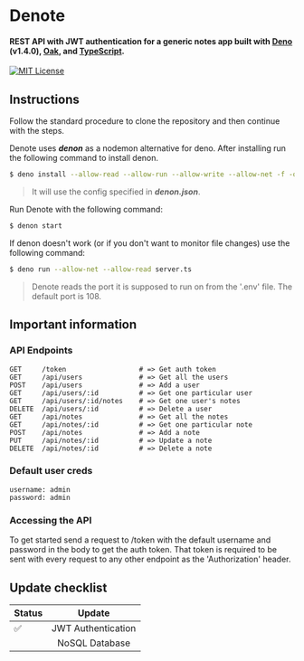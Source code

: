 # Denote

<h4>REST API with JWT authentication for a generic notes app built with <a href="https://deno.land/">Deno</a> (v1.4.0), <a href="https://github.com/oakserver/oak">Oak</a>, and <a href="https://www.typescriptlang.org/">TypeScript</a>.</h4>

<a href="https://github.com/shashwatah/denote/blob/main/LICENSE"><img alt="MIT License" src="https://img.shields.io/badge/license-MIT-green"></a>

## Instructions

Follow the standard procedure to clone the repository and then continue with the steps.

Denote uses ***denon*** as a nodemon alternative for deno. After installing run the following command to install denon. 

```bash
$ deno install --allow-read --allow-run --allow-write --allow-net -f -q --unstable https://deno.land/x/denon@2.4.0/denon.ts
```

> It will use the config specified in ***denon.json***.

Run Denote with the following command:

```bash
$ denon start
```

If denon doesn't work (or if you don't want to monitor file changes) use the following command:

```bash
$ deno run --allow-net --allow-read server.ts
```

> Denote reads the port it is supposed to run on from the '.env' file. The default port is 108. 

## Important information 

### API Endpoints

```
GET     /token                  # => Get auth token
GET     /api/users              # => Get all the users
POST    /api/users              # => Add a user
GET     /api/users/:id          # => Get one particular user
GET     /api/users/:id/notes    # => Get one user's notes
DELETE  /api/users/:id          # => Delete a user
GET     /api/notes              # => Get all the notes
GET     /api/notes/:id          # => Get one particular note
POST    /api/notes              # => Add a note
PUT     /api/notes/:id          # => Update a note
DELETE  /api/notes/:id          # => Delete a note
```

### Default user creds 

```
username: admin
password: admin
```

### Accessing the API 

To get started send a request to /token with the default username and password in the body to get the auth token. That token is required to be sent with every request to any other endpoint as the 'Authorization' header.

## Update checklist

| Status |         Update         | 
|--------|:----------------------:|
|   ✅   |   JWT Authentication   |
|        |     NoSQL Database     | 